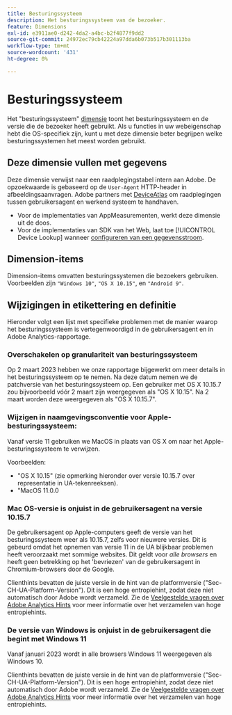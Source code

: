 ```yaml
---
title: Besturingssysteem
description: Het besturingssysteem van de bezoeker.
feature: Dimensions
exl-id: e3911ae0-d242-4da2-a4bc-b2f4877f9dd2
source-git-commit: 24972ec79cb42224a97dda6b073b517b301113ba
workflow-type: tm+mt
source-wordcount: '431'
ht-degree: 0%

---
```


# Besturingssysteem

Het &quot;besturingssysteem&quot; [dimensie](overview.md) toont het besturingssysteem en de versie die de bezoeker heeft gebruikt. Als u functies in uw webeigenschap hebt die OS-specifiek zijn, kunt u met deze dimensie beter begrijpen welke besturingssystemen het meest worden gebruikt.

## Deze dimensie vullen met gegevens

Deze dimensie verwijst naar een raadplegingstabel intern aan Adobe. De opzoekwaarde is gebaseerd op de `User-Agent` HTTP-header in afbeeldingsaanvragen. Adobe partners met [DeviceAtlas](https://deviceatlas.com/) om raadplegingen tussen gebruikersagent en werkend systeem te handhaven.

* Voor de implementaties van AppMeasurementen, werkt deze dimensie uit de doos.
* Voor de implementaties van SDK van het Web, laat toe [!UICONTROL Device Lookup] wanneer [configureren van een gegevensstroom](https://experienceleague.adobe.com/docs/experience-platform/datastreams/configure.html).

## Dimension-items

Dimension-items omvatten besturingssystemen die bezoekers gebruiken. Voorbeelden zijn `"Windows 10"`, `"OS X 10.15"`, en `"Android 9"`.

## Wijzigingen in etikettering en definitie

Hieronder volgt een lijst met specifieke problemen met de manier waarop het besturingssysteem is vertegenwoordigd in de gebruikersagent en in Adobe Analytics-rapportage.

### Overschakelen op granulariteit van besturingssysteem

Op 2 maart 2023 hebben we onze rapportage bijgewerkt om meer details in het besturingssysteem op te nemen. Na deze datum nemen we de patchversie van het besturingssysteem op. Een gebruiker met OS X 10.15.7 zou bijvoorbeeld vóór 2 maart zijn weergegeven als &quot;OS X 10.15&quot;. Na 2 maart worden deze weergegeven als &quot;OS X 10.15.7&quot;.

### Wijzigen in naamgevingsconventie voor Apple-besturingssysteem:

Vanaf versie 11 gebruiken we MacOS in plaats van OS X om naar het Apple-besturingssysteem te verwijzen.

Voorbeelden:

* &quot;OS X 10.15&quot; (zie opmerking hieronder over versie 10.15.7 over representatie in UA-tekenreeksen).
* &quot;MacOS 11.0.0

### Mac OS-versie is onjuist in de gebruikersagent na versie 10.15.7 

De gebruikersagent op Apple-computers geeft de versie van het besturingssysteem weer als 10.15.7, zelfs voor nieuwere versies. Dit is gebeurd omdat het opnemen van versie 11 in de UA blijkbaar problemen heeft veroorzaakt met sommige websites. Dit geldt voor *alle browsers* en heeft geen betrekking op het &#39;bevriezen&#39; van de gebruikersagent in Chromium-browsers door de Google.

Clienthints bevatten de juiste versie in de hint van de platformversie (&quot;Sec-CH-UA-Platform-Version&quot;). Dit is een hoge entropiehint, zodat deze niet automatisch door Adobe wordt verzameld. Zie de [Veelgestelde vragen over Adobe Analytics Hints](https://experienceleague.adobe.com/docs/analytics/technotes/client-hints.html?lang=en) voor meer informatie over het verzamelen van hoge entropiehints.

### De versie van Windows is onjuist in de gebruikersagent die begint met Windows 11

Vanaf januari 2023 wordt in alle browsers Windows 11 weergegeven als Windows 10.

Clienthints bevatten de juiste versie in de hint van de platformversie (&quot;Sec-CH-UA-Platform-Version&quot;). Dit is een hoge entropiehint, zodat deze niet automatisch door Adobe wordt verzameld. Zie de [Veelgestelde vragen over Adobe Analytics Hints](https://experienceleague.adobe.com/docs/analytics/technotes/client-hints.html?lang=en) voor meer informatie over het verzamelen van hoge entropiehints.
